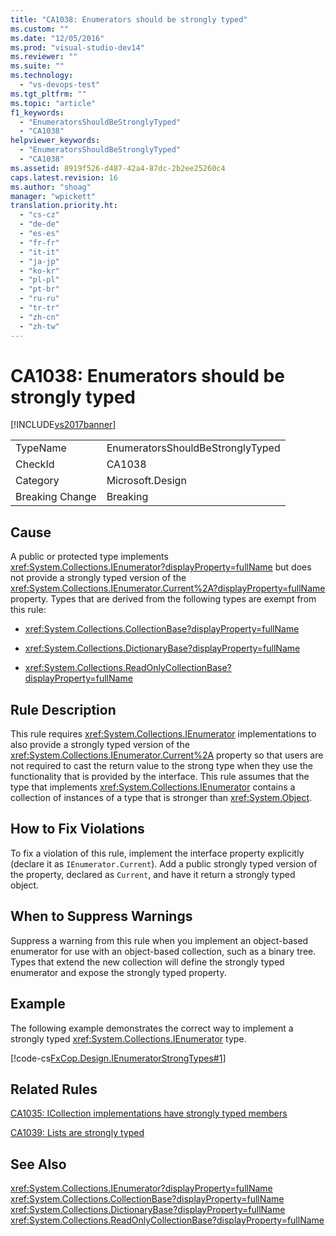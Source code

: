 ```yaml
---
title: "CA1038: Enumerators should be strongly typed"
ms.custom: ""
ms.date: "12/05/2016"
ms.prod: "visual-studio-dev14"
ms.reviewer: ""
ms.suite: ""
ms.technology: 
  - "vs-devops-test"
ms.tgt_pltfrm: ""
ms.topic: "article"
f1_keywords: 
  - "EnumeratorsShouldBeStronglyTyped"
  - "CA1038"
helpviewer_keywords: 
  - "EnumeratorsShouldBeStronglyTyped"
  - "CA1038"
ms.assetid: 8919f526-d487-42a4-87dc-2b2ee25260c4
caps.latest.revision: 16
ms.author: "shoag"
manager: "wpickett"
translation.priority.ht: 
  - "cs-cz"
  - "de-de"
  - "es-es"
  - "fr-fr"
  - "it-it"
  - "ja-jp"
  - "ko-kr"
  - "pl-pl"
  - "pt-br"
  - "ru-ru"
  - "tr-tr"
  - "zh-cn"
  - "zh-tw"
---
```

# CA1038: Enumerators should be strongly typed
[!INCLUDE[vs2017banner](../code-quality/includes/vs2017banner.md)]

|||  
|-|-|  
|TypeName|EnumeratorsShouldBeStronglyTyped|  
|CheckId|CA1038|  
|Category|Microsoft.Design|  
|Breaking Change|Breaking|  
  
## Cause  
 A public or protected type implements <xref:System.Collections.IEnumerator?displayProperty=fullName> but does not provide a strongly typed version of the <xref:System.Collections.IEnumerator.Current%2A?displayProperty=fullName> property. Types that are derived from the following types are exempt from this rule:  
  
-   <xref:System.Collections.CollectionBase?displayProperty=fullName>  
  
-   <xref:System.Collections.DictionaryBase?displayProperty=fullName>  
  
-   <xref:System.Collections.ReadOnlyCollectionBase?displayProperty=fullName>  
  
## Rule Description  
 This rule requires <xref:System.Collections.IEnumerator> implementations to also provide a strongly typed version of the <xref:System.Collections.IEnumerator.Current%2A> property so that users are not required to cast the return value to the strong type when they use the functionality that is provided by the interface. This rule assumes that the type that implements <xref:System.Collections.IEnumerator> contains a collection of instances of a type that is stronger than <xref:System.Object>.  
  
## How to Fix Violations  
 To fix a violation of this rule, implement the interface property explicitly (declare it as `IEnumerator.Current`). Add a public strongly typed version of the property, declared as `Current`, and have it return a strongly typed object.  
  
## When to Suppress Warnings  
 Suppress a warning from this rule when you implement an object-based enumerator for use with an object-based collection, such as a binary tree. Types that extend the new collection will define the strongly typed enumerator and expose the strongly typed property.  
  
## Example  
 The following example demonstrates the correct way to implement a strongly typed <xref:System.Collections.IEnumerator> type.  
  
 [!code-cs[FxCop.Design.IEnumeratorStrongTypes#1](../code-quality/codesnippet/CSharp/ca1038--enumerators-should-be-strongly-typed_1.cs)]  
  
## Related Rules  
 [CA1035: ICollection implementations have strongly typed members](../code-quality/ca1035--icollection-implementations-have-strongly-typed-members.md)  
  
 [CA1039: Lists are strongly typed](../code-quality/ca1039--lists-are-strongly-typed.md)  
  
## See Also  
 <xref:System.Collections.IEnumerator?displayProperty=fullName>   
 <xref:System.Collections.CollectionBase?displayProperty=fullName>   
 <xref:System.Collections.DictionaryBase?displayProperty=fullName>   
 <xref:System.Collections.ReadOnlyCollectionBase?displayProperty=fullName>